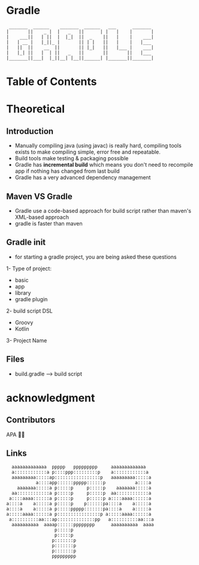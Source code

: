 # Gradle

```
 _______  ______    _______  ______   ___      _______ 
|       ||    _ |  |   _   ||      | |   |    |       |
|    ___||   | ||  |  |_|  ||  _    ||   |    |    ___|
|   | __ |   |_||_ |       || | |   ||   |    |   |___ 
|   ||  ||    __  ||       || |_|   ||   |___ |    ___|
|   |_| ||   |  | ||   _   ||       ||       ||   |___ 
|_______||___|  |_||__| |__||______| |_______||_______|
```

# Table of Contents

# Theoretical
## Introduction
- Manually compiling java (using javac) is really hard, compiling tools exists to make compiling simple, error free and repeatable.
- Build tools make testing & packaging possible
- Gradle has **incremental build** which means you don't need to recompile app if nothing has changed from last build
- Gradle has a very advanced dependency management

## Maven VS Gradle
- Gradle use a code-based approach for build script rather than maven's XML-based approach
- gradle is faster than maven

## Gradle init
- for starting a gradle project, you are being asked these questions

1- Type of project:
- basic
- app
- library
- gradle plugin

2- build script DSL
- Groovy
- Kotlin

3- Project Name


## Files
- build.gradle --> build script

# acknowledgment
## Contributors

APA 🖖🏻

## Links

```                                                                                
  aaaaaaaaaaaaa  ppppp   ppppppppp     aaaaaaaaaaaaa   
  a::::::::::::a p::::ppp:::::::::p    a::::::::::::a  
  aaaaaaaaa:::::ap:::::::::::::::::p   aaaaaaaaa:::::a 
           a::::app::::::ppppp::::::p           a::::a 
    aaaaaaa:::::a p:::::p     p:::::p    aaaaaaa:::::a 
  aa::::::::::::a p:::::p     p:::::p  aa::::::::::::a 
 a::::aaaa::::::a p:::::p     p:::::p a::::aaaa::::::a 
a::::a    a:::::a p:::::p    p::::::pa::::a    a:::::a 
a::::a    a:::::a p:::::ppppp:::::::pa::::a    a:::::a 
a:::::aaaa::::::a p::::::::::::::::p a:::::aaaa::::::a 
 a::::::::::aa:::ap::::::::::::::pp   a::::::::::aa:::a
  aaaaaaaaaa  aaaap::::::pppppppp      aaaaaaaaaa  aaaa
                  p:::::p                              
                  p:::::p                              
                 p:::::::p                             
                 p:::::::p                             
                 p:::::::p                             
                 ppppppppp                                                        
```